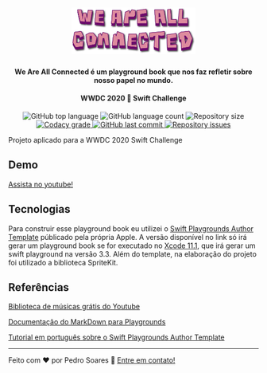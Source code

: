 <h1 align="center">
    <img alt="Be the Hero" src="./We%20Are%20All%20Connected/PlaygroundBook/PrivateResources/Title.png" width="250px" />
</h1>

<h4 align="center">
  We Are All Connected é um playground book que nos faz refletir sobre nosso papel no mundo.
</h4>
<h4 align="center">
  WWDC 2020  Swift Challenge
</h4>

<p align="center">
  <img alt="GitHub top language" src="https://img.shields.io/github/languages/top/Preddo/we-are-all-connected">
  <img alt="GitHub language count" src="https://img.shields.io/github/languages/count/Preddo/we-are-all-connected">
  <img alt="Repository size" src="https://img.shields.io/github/repo-size/Preddo/we-are-all-connected">


  <a href="https://www.codacy.com/app/lukemorales/gobarber-api?utm_source=github.com&amp;utm_medium=referral&amp;utm_content=lukemorales/gobarber-api&amp;utm_campaign=Badge_Grade">
    <img alt="Codacy grade" src="https://api.codacy.com/project/badge/Grade/1ca82febe92a47e4a9a03d6621617cc0">
  </a>
  
  <a href="https://github.com/Preddo/we-are-all-connected/commits/master">
    <img alt="GitHub last commit" src="https://img.shields.io/github/last-commit/Preddo/we-are-all-connected">
  </a>
  
  <a href="https://github.com/Preddo/we-are-all-connected/issues">
    <img alt="Repository issues" src="https://img.shields.io/github/issues/Preddo/we-are-all-connected">
  </a>
</p>

Projeto aplicado para a WWDC 2020 Swift Challenge

## Demo

[Assista no youtube!](https://www.youtube.com/watch?v=rNC6clBwlx0&t=2s)

## Tecnologias 
Para construir esse playground book eu utilizei o [Swift Playgrounds Author Template](https://developer.apple.com/download/more/?=Swift%20Playgrounds%20Author%20Template) públicado pela própria Apple. A versão disponível no link só irá gerar um playground book se for executado no [Xcode 11.1](https://developer.apple.com/download/more/?=Xcode%2011.1), que irá gerar um swift playground na versão 3.3. Além do template, na elaboração do projeto foi utilizado a biblioteca SpriteKit.

## Referências

[Biblioteca de músicas grátis do Youtube](https://www.youtube.com/audiolibrary/music?nv=1)

[Documentação do MarkDown para Playgrounds](https://developer.apple.com/library/archive/documentation/Xcode/Reference/xcode_markup_formatting_ref/index.html#//apple_ref/doc/uid/TP40016497-CH2-SW1)

[Tutorial em português sobre o Swift Playgrounds Author Template](https://www.youtube.com/watch?v=zSbsntPFVJM)

---
Feito com ♥ por Pedro Soares :wave: [Entre em contato!](https://www.linkedin.com/in/pedro-soares-0a075916a/)
